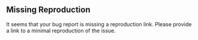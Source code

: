  ## Missing Reproduction

   It seems that your bug report is missing a reproduction link. Please provide a link to a minimal reproduction of the issue.